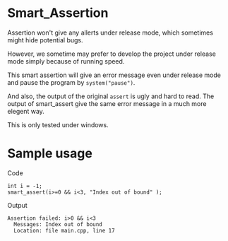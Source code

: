 Smart_Assertion
===============

Assertion won't give any allerts under release mode, which sometimes might hide potential bugs. 

However, we sometime may prefer to develop the project under release mode simply because of running speed. 

This smart assertion will give an error message even under release mode and pause the program by `system("pause")`. 

And also, the output of the original `assert` is ugly and hard to read. The output of smart_assert give the same error message in a much more elegent way. 

This is only tested under windows. 

Sample usage
===============

Code

    int i = -1;
    smart_assert(i>=0 && i<3, "Index out of bound" );

Output

    Assertion failed: i>0 && i<3
      Messages: Index out of bound
      Location: file main.cpp, line 17
